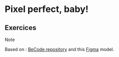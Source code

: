 # Pixel perfect, baby!
## Exercices

> [!NOTE]
> Based on : [BeCode repository](https://github.com/Junior-dev-Track/13-CSS-basics/blob/master/04.CSS-pixel-perfect-1.md)
and this [Figma](https://www.figma.com/file/0O0tU0ZVFisqXcPLAt4COv/Exercise?type=design&node-id=1-2&mode=design) model.
